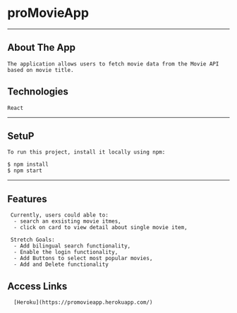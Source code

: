   # proMovieApp
  * * * *
  
  ## About The App
  
    The application allows users to fetch movie data from the Movie API based on movie title. 
  
  ## Technologies

    React
  
  * * * * 
  ## SetuP

    To run this project, install it locally using npm:
    
    $ npm install
    $ npm start
    
  * * * *
  ## Features

     Currently, users could able to:
      - search an exsisting movie itmes,
      - click on card to view detail about single movie item,
   
     Stretch Goals:
      - Add bilingual search functionality,
      - Enable the login functionality,
      - Add Buttons to select most popular movies,
      - Add and Delete functionality
  
   ## Access Links
      [Heroku](https://promovieapp.herokuapp.com/)
      
      
  




